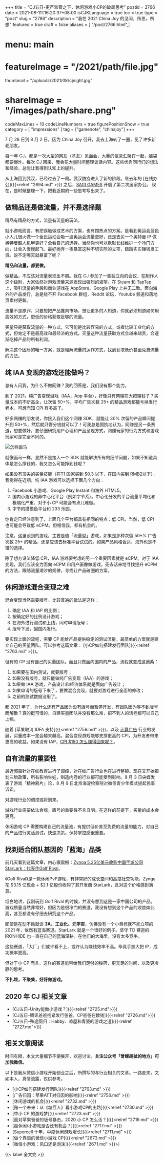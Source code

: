 +++
title = "CJ五日-更严监管之下，休闲游戏小CP的破局思考"
postid = 2766
date = 2021-08-11T16:20:37+08:00
isCJKLanguage = true
toc = true
type = "post"
slug = "2766"
description = "我在 2021 China Joy 的见闻，所思，所想"
featured = true
draft = false
aliases = [ "/post/2766.html",]
# menu: main
# featureImage = "/2021/path/file.jpg"
thumbnail = "/uploads/2021/08/cjnight.jpg"
# shareImage = "/images/path/share.png"
codeMaxLines = 10
codeLineNumbers = true
figurePositionShow = true
category = [ "impressions" ]
tag = ["gamenote", "chinajoy"]
+++

7 月 28 日到 8 月 2 日，因为 China Joy 召开，我去上海转了一圈，见了许多新老朋友。

每一年 CJ，都是一次大型的网友（基友）见面会，大量的信息汇聚在一起，脑袋都要爆炸。每次 CJ 回来，我会花大量时间整理谈话内容。这些优秀同行们的想法和经验，总能让我得到认知上的提升。

从上海回到武汉，已经过去了一周。武汉防疫进入了新的阶段。继去年的 [在线办公]({{<relref "2694.md" >}}) 之后，[SAGI GAMES](/tag/sagiteam/) 开启了第二次居家办公。 现在，是时候整理一下，把我近期的一些思考写出来了。

<!--more-->

## 做精品还是做流量，并不是选择题

精品有精品的方式，流量有流量的玩法。

就小游戏而言，有把误触做成艺术的方案，也有蹭热点的方案。是看到奥运会蓝色小人儿很火做一个全民运动会吸一波奥运会流量更好，还是去买一个奥特曼 IP 做奥特曼超人机甲更好？全看自己的选择。当然你也可以默默长线维护一个冷门方向，让收入慢慢起飞。最好抛弃一夜暴富这种不切实际的立项，踏踏实实赚钱发工资。说不定哪天就暴富了呢？

**精品和流量，都要做。**

做精品，不应该对流量表现出不屑。我在 CJ 参加了一些独立向的会议，在制作人这个级别，大家依然对游戏流量来源表现出强烈的渴望。在 Steam 和 TapTap 上，吸引流量的手段和商业游戏在 AppStore、Google Play 上并无二致。面向海外的产品发行，总是绕不开 Facebook 群组，Reddit 论坛，Youtube 频道和落地页素材更新。

流量不是原罪，只要想把产品推向市场，想让更多的人知道，你就必须知道如何用高效的方式，更低的价格获取足够的流量。

买量只是获取流量的一种方式，它可能是比较容易的方式，或者比较工业化的方式，但肯定不是最高效和最经济的方式。买量这种流量获取方式会越来越贵，会逐渐吃掉产品的所有利润。

解决这个困局的唯一方案，就是理解流量的运作方式，找到获取低价甚至免费流量的方法。

## 纯 IAA 变现的游戏还能做吗？

总有人问我，为什么不做网赚？我的回答是，我们没有那个能力。

到了 2021，纯广告变现游戏（IAA，App 平台），好像只有网赚在大把赚钱了？买量成本的不断高企，让次留 50+%，平均广告次数 25+ 的精品游戏都能亏掉发行老本，可想而知 CPI 有多高了。

好多网赚的朋友说，你接入我们这个网赚 SDK，就能让 30% 次留的产品瞬间提升到 50+%，然后就只管分钱就可以了！可我总是固执地认为，网赚是另一条赛道，想要做好，要仔细研究用户心理和产品呈现方式，网赚玩家的行为方式和游戏玩家可是完全不同的。

![怎样画马](/uploads/2021/08/drawhorse.jpg)

就像画马一样，显然不是接入一个 SDK 就能解决所有的细节问题，如果不知道具体是怎么挣钱的，我又怎么可能挣到钱呢？

如果没有顶尖的买量技能（在T1 国家买到 $0.3 以下，在国内买到 RMB2以下），我觉得在近期，纯 IAA 游戏可以选择下面几个方向：

1. Facebook 小游戏、Google Play Instant 和海外 HTML5。
2. 国内小游戏的非中心化平台（例如字节系）。中心化分发的平台流量平均化和极端化严重，对于小 CP 可能会有点儿难做。
3. 字节的摸摸鱼平台和 233 乐园。

你肯定已经注意到了，上面几个平台都具有相同的特点：低 CPI。当然，低 CPI 也可能会导致低 eCPM。但相信我，都有机会的。

注意，这里谈到的游戏，主要是值「流量型」游戏，如果是那种次留 50+% 广告次数 25+ 的精品，还是应该去标准平台试试的。如果产品风格合适，海外也是不错的选择。

除了想方设法降低 CPI，IAA 游戏要考虑的另一个重要因素就是 eCPM。对于 IAA 变现，我们应该全力面向 eCPM 和用户画像做游戏，死去活来地寻找提升 eCPM 的方法，跟随流量潮汐的规律，寻找让产品破圈的方案。

## 休闲游戏混合变现之难

混合变现当然需要版号。比较普遍的做法是这样：

1. 确定 IAA 和 IAP 的比例；
1. 按确定好的比例设计游戏；
2. 在海外进行测试和上线，同时申请版号；
3. 版号下发，回国内发行。

要实现上面的流程，需要 CP 能给产品提供稳定的测试流量，最简单的方案就是建立自己的买量团队。可以参考这篇文章： [小CP如何搭建发行团队]({{<relref "2763.md" >}})。

但有的 CP 没有自己的买量团队，而且只做面向国内的产品，流程就变成这酱紫：

1. 如果要在国内测试，就要版号；
2. 如果没有版号，就只能做纯广告变现（IAA）的游戏；
3. 如果做 IAA 游戏，产品设计i和经济体系就是面向广告设计；
4. 如果申请的版号下来了，要做混合变现，就要对游戏进行全面的修改；
5. 之前的测试数据没用了。

都 2021 年了，为什么还有产品因为没有版号而暂停开发，有团队因为等不到版号而解散？真的挺可惜的，自建买量团队并没有那么难，招不到人的话老板可以自己上嘛。

随着 [苹果取消 IDFA 支持]({{<relref "2756.md" >}})，以及 [计算广告](/tag//computational-advertising/) 行业的发展，买量成本一定会越来越高。混合变现游戏能够支撑更高的 CPI，为开发者带来更高的收益。如果没有 IAP，[CPI $150 怎么赚得回来呢？](https://mp.weixin.qq.com/s/gfbL88iiINr0_8ykOHjdHw)。

## 自有流量的重要性

最近郭嘉针对在线教育进行了调控，对在线广告行业也在进行整顿。现在又开始策划三胎政策，所有影响生娃，制造内卷的行业都可能受到影响。8 月 3 日央媒发表了游戏「精神鸦片」论，8 月 6 日北京海淀检察院对微信青少年模式提起民事诉讼。

对游戏行业的调控或将到来。

游戏行业需要依法合规，版号的重要性不言自明。在这样的前提下，买量的成本会更高。

休闲游戏 CP 需要构建自己的流量池，有提供低价甚至免费的流量的能力，对自己的产品进行灵活测试，快速决策，保持掌控感很重要。

## 找到适合团队基因的「蓝海」品类

前几天看到这篇文章，内心很震撼：[Zynga 5.25亿美元收购中国手游公司StarLark：代表作Golf Rival](https://mp.weixin.qq.com/s/eGFDoG8narsTskxZXjaW9w)。

《Golf Rival》是一款休闲PvP游戏，有非常好的成长空间和高度社交功能，Zynga 花 $3.15 亿现金 + $2.1 亿股份收购了其开发商 StarLark，且对这个价格感到满意。

坦白地讲，我刚玩到 Golf Rival 的时候，并没有想到这是一家中国公司的产品。游戏质量当然非常好，但因为是很冷门的赛道，我没有想到这个产品的收益如此高，甚至都没有仔细去研究这个产品。

即使是在动不动就谈 **3A、工业化、元宇宙**，仿佛没有一个小目标就不能立项的 2021 年，依然有蓝海赛道。StarLark 就是一个很好的例子。坚守 TD 赛道的 IRONHIDE 也一直在自己的蓝海深耕。在他们的大海里，没有太多竞争。

这些赛道，「大厂」们或许看不上，或许认为赚钱效率不高。毕竟手握大把 IP，成功概率更高。

但对于小 CP 而言，这样的赛道能带给我们足够的弹药，更充足的时间，以及更冷静的思考。

**不扎堆，不聚集，好好做游戏。**

## 2020 年 CJ 相关文章

- [CJ五日-Unity能做小游戏？]({{<relref "2725.md">}})
- [CJ五日-腾讯爸爸抱紧发行爸爸，CP爸爸在数钱]({{<relref "2726.md">}})
- [CJ五日-殊途同归：Habby、凉屋和青瓷的游戏之道]({{<relref "2727.md">}})

## 相关文章阅读

时间有限，本文大量细节不便展开，欢迎讨论。**关注公众号「曾嵘胡扯的地方」可加我微信。**

以下是我从微信小游戏开始创业之后，所撰写的与行业相关的文章。一路走来，文如本人，真情流露，仅供参考。

- [小CP如何搭建发行团队]({{<relref "2763.md" >}})
- [广告归因：苹果ATT对归因的影响]({{<relref "2756.md" >}})
- [休闲游戏的机会]({{<relref "2732.md" >}})
- [赌一个未来：从《糖豆人》看小游戏CP的出路]({{<relref "2730.md" >}})
- [中小 CP 的游戏梦]({{<relref "2723.md" >}})
- [面对苹果爸爸的版号暴击，2020 小 CP 怎么活？]({{<relref "2719.md" >}})
- [超休闲/小游戏是否还有机会？]({{<relref "2717.md" >}})
- [Supercell 十年，中度休闲游戏增长]({{<relref "2711.md" >}})
- [做个靠谱的微信小游戏 CP]({{<relref "2673.md" >}})
- [微信小游戏：风口还是泡沫]({{<relref "2671.md" >}}>)

{{< label 全文完 >}}